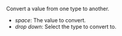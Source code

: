 Convert a value from one type to another.

- *space*: The value to convert.
- *drop down*: Select the type to convert to.
